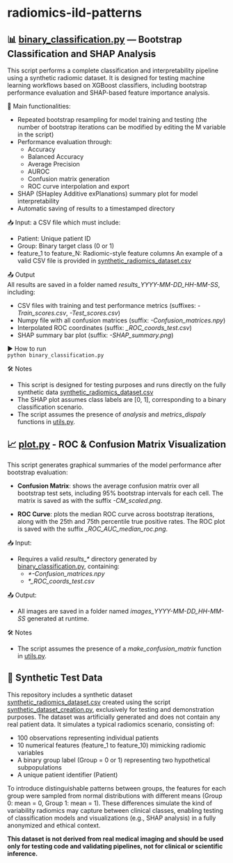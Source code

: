 # radiomics-ild-patterns

## 📊 [binary_classification.py](./binary_classification.py) — Bootstrap Classification and SHAP Analysis
This script performs a complete classification and interpretability pipeline using a synthetic radiomic dataset. It is designed for testing machine learning workflows based on XGBoost classifiers, including bootstrap performance evaluation and SHAP-based feature importance analysis.

🔧 Main functionalities:   
- Repeated bootstrap resampling for model training and testing (the number of bootstrap iterations can be modified by editing the M variable in the script)
- Performance evaluation through:
  - Accuracy
  - Balanced Accuracy
  - Average Precision
  - AUROC
  - Confusion matrix generation
  - ROC curve interpolation and export
- SHAP (SHapley Additive exPlanations) summary plot for model interpretability
- Automatic saving of results to a timestamped directory

📥 Input: a CSV file which must include:
- Patient: Unique patient ID
- Group: Binary target class (0 or 1)
- feature_1 to feature_N: Radiomic-style feature columns
An example of a valid CSV file is provided in [synthetic_radiomics_dataset.csv](./synthetic_radiomics_dataset.csv)

📤 Output   
All results are saved in a folder named *results_YYYY-MM-DD_HH-MM-SS*, including:
- CSV files with training and test performance metrics (suffixes: *-Train_scores.csv*, *-Test_scores.csv*)
- Numpy file with all confusion matrices (suffix: *-Confusion_matrices.npy*)
- Interpolated ROC coordinates (suffix: *_ROC_coords_test.csv*)
- SHAP summary bar plot (suffix: *-SHAP_summary.png*)

▶️ How to run   
```python binary_classification.py```

🛠 Notes
- This script is designed for testing purposes and runs directly on the fully synthetic data [synthetic_radiomics_dataset.csv](./synthetic_radiomics_dataset.csv)
- The SHAP plot assumes class labels are [0, 1], corresponding to a binary classification scenario.
- The script assumes the presence of *analysis* and *metrics_dispaly* functions in [utils.py](./utils.py).

## 📈 [plot.py](./plot.py) - ROC & Confusion Matrix Visualization 
This script generates graphical summaries of the model performance after bootstrap evaluation:

- **Confusion Matrix**: shows the average confusion matrix over all bootstrap test sets, including 95% bootstrap intervals for each cell. The matrix is saved as with the suffix *-CM_scaled.png*.

- **ROC Curve**: plots the median ROC curve across bootstrap iterations, along with the 25th and 75th percentile true positive rates. The ROC plot is saved with the suffix *_ROC_AUC_median_roc.png*.

📥 Input:
- Requires a valid *results_\** directory generated by [binary_classification.py](./binary_classification.py), containing:
  - *\*-Confusion_matrices.npy*
  - *\*_ROC_coords_test.csv*

📤 Output:
- All images are saved in a folder named *images_YYYY-MM-DD_HH-MM-SS* generated at runtime.

🛠 Notes   
- The script assumes the presence of a *make_confusion_matrix* function in [utils.py](./utils.py).

## 🧪 Synthetic Test Data
This repository includes a synthetic dataset [synthetic_radiomics_dataset.csv](./synthetic_radiomics_dataset.csv) created using the script [synthetic_dataset_creation.py](./synthetic_dataset_creation.py), exclusively for testing and demonstration purposes. The dataset was artificially generated and does not contain any real patient data. It simulates a typical radiomics scenario, consisting of:   
- 100 observations representing individual patients
- 10 numerical features (feature_1 to feature_10) mimicking radiomic variables
- A binary group label (Group = 0 or 1) representing two hypothetical subpopulations
- A unique patient identifier (Patient)

To introduce distinguishable patterns between groups, the features for each group were sampled from normal distributions with different means (Group 0: mean = 0, Group 1: mean = 1). These differences simulate the kind of variability radiomics may capture between clinical classes, enabling testing of classification models and visualizations (e.g., SHAP analysis) in a fully anonymized and ethical context.

**This dataset is not derived from real medical imaging and should be used only for testing code and validating pipelines, not for clinical or scientific inference.**
